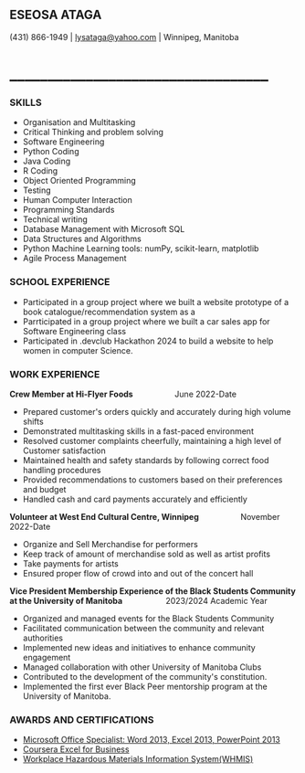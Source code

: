 ## ESEOSA ATAGA 
(431) 866-1949 | lysataga@yahoo.com | Winnipeg, Manitoba

# __________________________________ 
### SKILLS 
* Organisation and Multitasking
* Critical Thinking and problem solving
* Software Engineering
* Python Coding
* Java Coding
* R Coding
* Object Oriented Programming
* Testing
* Human Computer Interaction
* Programming Standards
* Technical writing
* Database Management with Microsoft SQL
* Data Structures and Algorithms
* Python Machine Learning tools: numPy, scikit-learn, matplotlib
* Agile Process Management

### SCHOOL EXPERIENCE 
* Participated in a group project where we built  a website prototype of a book catalogue/recommendation system as a
* Parrticipated in a group project where we built a car sales app for Software Engineering class
* Participated in .devclub Hackathon 2024 to build a website to help women in computer Science.

### WORK EXPERIENCE ###
**Crew Member at Hi-Flyer Foods &emsp; &emsp; &emsp; &emsp;** June 2022-Date
* Prepared customer's orders quickly and accurately during high volume shifts
* Demonstrated multitasking skills in a fast-paced environment
* Resolved customer complaints cheerfully, maintaining a high level of Customer satisfaction
* Maintained health and safety standards by following correct food handling procedures
* Provided recommendations to customers based on their preferences and budget
* Handled cash and card payments accurately and efficiently

**Volunteer at West End Cultural Centre, Winnipeg &emsp; &emsp; &emsp; &emsp;** November 2022-Date
* Organize and Sell Merchandise for performers
* Keep track of amount of merchandise sold as well as artist profits
* Take payments for artists
* Ensured proper flow of crowd into and out of the concert hall

**Vice President Membership Experience of the Black Students Community at the University of Manitoba** &emsp; &emsp; &emsp; &emsp; 2023/2024 Academic Year
* Organized and managed events for the Black Students Community
* Facilitated communication between the community and relevant authorities
* Implemented new ideas and initiatives to enhance community engagement
* Managed collaboration with other University of Manitoba Clubs
* Contributed to the development of the community's constitution.
* Implemented the first ever Black Peer mentorship program at the University of Manitoba.

### AWARDS AND CERTIFICATIONS 
* [Microsoft Office Specialist: Word 2013, Excel 2013, PowerPoint 2013](https://www.credly.com/users/eseosa-ataga)
* [Coursera Excel for Business](https://coursera.org/share/961e8ba9c35a6e6165628bc1c145ceab)
* [Workplace Hazardous Materials Information System(WHMIS)](https://api.ca.badgr.io/public/assertions/z5q8Bdc_T32Zpb5PR8ftYw?identity__email=lysataga%40yahoo.com)
